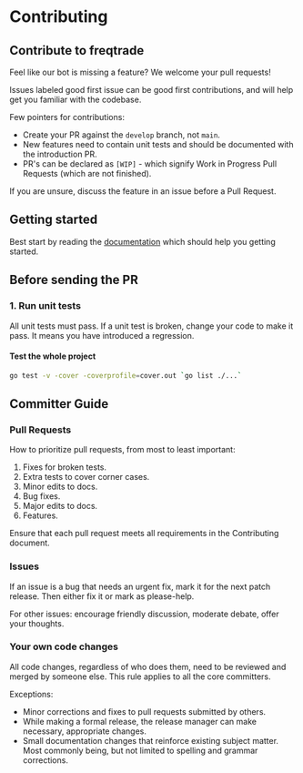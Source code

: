 # Contributing

## Contribute to freqtrade

Feel like our bot is missing a feature? We welcome your pull requests! 

Issues labeled good first issue can be good first contributions, and will help get you familiar with the codebase.

Few pointers for contributions:

- Create your PR against the `develop` branch, not `main`.
- New features need to contain unit tests and should be documented with the introduction PR.
- PR's can be declared as `[WIP]` - which signify Work in Progress Pull Requests (which are not finished).

If you are unsure, discuss the feature in an issue before a Pull Request.

## Getting started

Best start by reading the [documentation](https://www.freqtrade.io/) which should help you getting started.

## Before sending the PR

### 1. Run unit tests

All unit tests must pass. If a unit test is broken, change your code to 
make it pass. It means you have introduced a regression.

#### Test the whole project

```bash
go test -v -cover -coverprofile=cover.out `go list ./...`
```
## Committer Guide

### Pull Requests

How to prioritize pull requests, from most to least important:

1. Fixes for broken tests.
1. Extra tests to cover corner cases.
1. Minor edits to docs.
1. Bug fixes.
1. Major edits to docs.
1. Features.

Ensure that each pull request meets all requirements in the Contributing document.

### Issues

If an issue is a bug that needs an urgent fix, mark it for the next patch release.
Then either fix it or mark as please-help.

For other issues: encourage friendly discussion, moderate debate, offer your thoughts.

### Your own code changes

All code changes, regardless of who does them, need to be reviewed and merged by someone else.
This rule applies to all the core committers.

Exceptions:

- Minor corrections and fixes to pull requests submitted by others.
- While making a formal release, the release manager can make necessary, appropriate changes.
- Small documentation changes that reinforce existing subject matter. Most commonly being, but not limited to spelling and grammar corrections.
